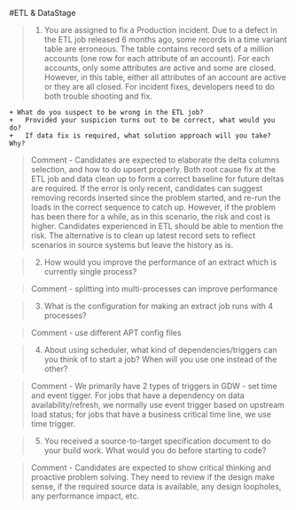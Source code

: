 #ETL & DataStage

>1.	You are assigned to fix a Production incident.  Due to a defect in the ETL job released 6 months ago, some records in a time variant table are erroneous.   The table contains record sets of a million accounts  (one row for each attribute of an account).  For each accounts, only some attributes are active and some are closed.  However, in this table, either all attributes of an account are active or they are all closed.  For incident fixes, developers need to do both trouble shooting and fix.

    + What do you suspect to be wrong in the ETL job?
    +	Provided your suspicion turns out to be correct, what would you do?
    +	If data fix is required, what solution approach will you take?  Why?

>Comment - Candidates are expected to elaborate the delta columns selection, and how to do upsert properly. Both root cause fix at the ETL job and data clean up to form a correct baseline for future deltas are required. If the error is only recent, candidates can suggest removing records inserted since the problem started, and re-run the loads in the correct sequence to catch up.  However, if the problem has been there for a while, as in this scenario, the risk and cost is higher.  Candidates experienced in ETL should be able to mention the risk. The alternative is to clean up latest record sets to reflect scenarios in source systems but leave the history as is.

>2. How would you improve the performance of an extract which is currently single process?

>Comment - splitting into multi-processes can improve performance

>3. What is the configuration for making an extract job runs with 4 processes?

>Comment - use different APT config files

>4. About using scheduler, what kind of dependencies/triggers can you think of to start a job?  When will you use one instead of the other?

>Comment - We primarily have 2 types of triggers in GDW - set time and event tigger.  For jobs that have a dependency on data availability/refresh, we normally use event trigger based on upstream load status; for jobs that have a business critical time line, we use time trigger.

>5. You received a source-to-target specification document to do your build work. What would you do before starting to code?

>Comment - Candidates are expected to show critical thinking and proactive problem solving.  They need to review if the design make sense, if the required source data is available, any design loopholes, any performance impact, etc.

